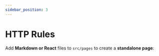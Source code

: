 ```yaml
---
sidebar_position: 3
---
```


# HTTP Rules

Add **Markdown or React** files to `src/pages` to create a **standalone page**:
